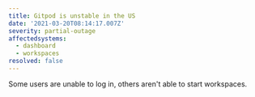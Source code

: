 ```yaml
---
title: Gitpod is unstable in the US
date: '2021-03-20T08:14:17.007Z'
severity: partial-outage
affectedsystems:
  - dashboard
  - workspaces
resolved: false
---
```

Some users are unable to log in, others aren't able to start workspaces.

<!--- language code: en -->
